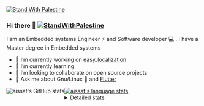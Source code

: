[![Stand With Palestine](https://raw.githubusercontent.com/TheBSD/StandWithPalestine/main/banner-no-action.svg)](https://thebsd.github.io/StandWithPalestine)
### Hi there 👋   [![StandWithPalestine](https://raw.githubusercontent.com/TheBSD/StandWithPalestine/main/badges/StandWithPalestine.svg)](https://github.com/TheBSD/StandWithPalestine/blob/main/docs/README.md)

I am an Embedded systems Engineer ⚡️ and Software developer 💻 . I have a Master degree in Embedded systems
- 🔭 I’m currently working on [easy_localization](https://pub.dev/packages/easy_localization)
- 🌱 I’m currently learning 
- 👯 I’m looking to collaborate on open source projects
- 💬 Ask me about  Gnu/Linux 🐧 and [Flutter](https://flutter.dev) 

<a href="https://profile-summary-for-github.com/user/aissat">
  <img align="left" height="170px" src="https://github-readme-stats.vercel.app/api?username=aissat&show_icons=true&line_height=27&count_private=true&include_all_commits=true" alt="aissat's GitHub stats"/>
  <img src="https://github-readme-stats.vercel.app/api/top-langs/?username=aissat&hide_langs_below=5&layout=compact" alt="aissat's language stats"/>
</a>

<details>
<summary>Detailed stats</summary>
 

### 🧐 Waka Stats

<!--START_SECTION:waka-->
![Code Time](http://img.shields.io/badge/Code%20Time-6%2C099%20hrs%2036%20mins-blue)

![Profile Views](http://img.shields.io/badge/Profile%20Views-2-blue)

![Lines of code](https://img.shields.io/badge/From%20Hello%20World%20I%27ve%20Written-2.1%20million%20lines%20of%20code-blue)

**🐱 My GitHub Data** 

> 📦 121.4 kB Used in GitHub's Storage 
 > 
> 🏆 149 Contributions in the Year 2024
 > 
> 💼 Opted to Hire
 > 
> 📜 169 Public Repositories 
 > 
> 🔑 27 Private Repositories 
 > 
**I'm a Night 🦉** 

```text
🌞 Morning                593 commits         ██░░░░░░░░░░░░░░░░░░░░░░░   08.20 % 
🌆 Daytime                1175 commits        ████░░░░░░░░░░░░░░░░░░░░░   16.25 % 
🌃 Evening                3017 commits        ██████████░░░░░░░░░░░░░░░   41.72 % 
🌙 Night                  2447 commits        ████████░░░░░░░░░░░░░░░░░   33.84 % 
```
📅 **I'm Most Productive on Thursday** 

```text
Monday                   689 commits         ██░░░░░░░░░░░░░░░░░░░░░░░   09.53 % 
Tuesday                  1070 commits        ████░░░░░░░░░░░░░░░░░░░░░   14.80 % 
Wednesday                836 commits         ███░░░░░░░░░░░░░░░░░░░░░░   11.56 % 
Thursday                 1442 commits        █████░░░░░░░░░░░░░░░░░░░░   19.94 % 
Friday                   1300 commits        ████░░░░░░░░░░░░░░░░░░░░░   17.98 % 
Saturday                 1187 commits        ████░░░░░░░░░░░░░░░░░░░░░   16.41 % 
Sunday                   708 commits         ██░░░░░░░░░░░░░░░░░░░░░░░   09.79 % 
```


📊 **This Week I Spent My Time On** 

```text
🕑︎ Time Zone: Africa/Algiers

💬 Programming Languages: 
YAML                     27 hrs 19 mins      ████████████████████████░   96.13 % 
Docker                   32 mins             ░░░░░░░░░░░░░░░░░░░░░░░░░   01.89 % 
Git Config               19 mins             ░░░░░░░░░░░░░░░░░░░░░░░░░   01.13 % 
Dart                     6 mins              ░░░░░░░░░░░░░░░░░░░░░░░░░   00.37 % 
JSON                     2 mins              ░░░░░░░░░░░░░░░░░░░░░░░░░   00.16 % 

🔥 Editors: 
VS Code                  28 hrs 25 mins      █████████████████████████   100.00 % 

💻 Operating System: 
Linux                    28 hrs 25 mins      █████████████████████████   100.00 % 
```

**I Mostly Code in Dart** 

```text
Dart                     32 repos            ████████░░░░░░░░░░░░░░░░░   32.32 % 
C++                      9 repos             ██░░░░░░░░░░░░░░░░░░░░░░░   09.09 % 
Dockerfile               4 repos             █░░░░░░░░░░░░░░░░░░░░░░░░   04.04 % 
C                        4 repos             █░░░░░░░░░░░░░░░░░░░░░░░░   04.04 % 
C#                       3 repos             █░░░░░░░░░░░░░░░░░░░░░░░░   03.03 % 
```



**Timeline**

![Lines of Code chart](https://raw.githubusercontent.com/aissat/aissat/master/assets/bar_graph.png)


 Last Updated on 30/07/2024 01:04:24 UTC
<!--END_SECTION:waka-->

</details>
